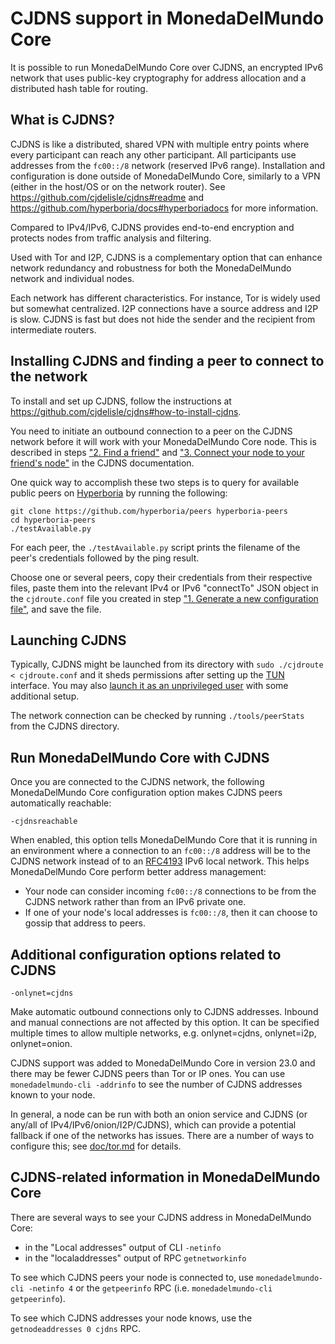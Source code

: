 # CJDNS support in MonedaDelMundo Core

It is possible to run MonedaDelMundo Core over CJDNS, an encrypted IPv6 network that
uses public-key cryptography for address allocation and a distributed hash table
for routing.

## What is CJDNS?

CJDNS is like a distributed, shared VPN with multiple entry points where every
participant can reach any other participant. All participants use addresses from
the `fc00::/8` network (reserved IPv6 range). Installation and configuration is
done outside of MonedaDelMundo Core, similarly to a VPN (either in the host/OS or on
the network router). See https://github.com/cjdelisle/cjdns#readme and
https://github.com/hyperboria/docs#hyperboriadocs for more information.

Compared to IPv4/IPv6, CJDNS provides end-to-end encryption and protects nodes
from traffic analysis and filtering.

Used with Tor and I2P, CJDNS is a complementary option that can enhance network
redundancy and robustness for both the MonedaDelMundo network and individual nodes.

Each network has different characteristics. For instance, Tor is widely used but
somewhat centralized. I2P connections have a source address and I2P is slow.
CJDNS is fast but does not hide the sender and the recipient from intermediate
routers.

## Installing CJDNS and finding a peer to connect to the network

To install and set up CJDNS, follow the instructions at
https://github.com/cjdelisle/cjdns#how-to-install-cjdns.

You need to initiate an outbound connection to a peer on the CJDNS network
before it will work with your MonedaDelMundo Core node. This is described in steps
["2. Find a friend"](https://github.com/cjdelisle/cjdns#2-find-a-friend) and
["3. Connect your node to your friend's
node"](https://github.com/cjdelisle/cjdns#3-connect-your-node-to-your-friends-node)
in the CJDNS documentation.

One quick way to accomplish these two steps is to query for available public
peers on [Hyperboria](https://github.com/hyperboria) by running the following:

```
git clone https://github.com/hyperboria/peers hyperboria-peers
cd hyperboria-peers
./testAvailable.py
```

For each peer, the `./testAvailable.py` script prints the filename of the peer's
credentials followed by the ping result.

Choose one or several peers, copy their credentials from their respective files,
paste them into the relevant IPv4 or IPv6 "connectTo" JSON object in the
`cjdroute.conf` file you created in step ["1. Generate a new configuration
file"](https://github.com/cjdelisle/cjdns#1-generate-a-new-configuration-file),
and save the file.

## Launching CJDNS

Typically, CJDNS might be launched from its directory with
`sudo ./cjdroute < cjdroute.conf` and it sheds permissions after setting up the
[TUN](https://en.wikipedia.org/wiki/TUN/TAP) interface. You may also [launch it as an
unprivileged user](https://github.com/cjdelisle/cjdns/blob/master/doc/non-root-user.md)
with some additional setup.

The network connection can be checked by running `./tools/peerStats` from the
CJDNS directory.

## Run MonedaDelMundo Core with CJDNS

Once you are connected to the CJDNS network, the following MonedaDelMundo Core
configuration option makes CJDNS peers automatically reachable:

```
-cjdnsreachable
```

When enabled, this option tells MonedaDelMundo Core that it is running in an
environment where a connection to an `fc00::/8` address will be to the CJDNS
network instead of to an [RFC4193](https://datatracker.ietf.org/doc/html/rfc4193)
IPv6 local network. This helps MonedaDelMundo Core perform better address management:
  - Your node can consider incoming `fc00::/8` connections to be from the CJDNS
    network rather than from an IPv6 private one.
  - If one of your node's local addresses is `fc00::/8`, then it can choose to
    gossip that address to peers.

## Additional configuration options related to CJDNS

```
-onlynet=cjdns
```

Make automatic outbound connections only to CJDNS addresses. Inbound and manual
connections are not affected by this option. It can be specified multiple times
to allow multiple networks, e.g. onlynet=cjdns, onlynet=i2p, onlynet=onion.

CJDNS support was added to MonedaDelMundo Core in version 23.0 and there may be fewer
CJDNS peers than Tor or IP ones. You can use `monedadelmundo-cli -addrinfo` to see the
number of CJDNS addresses known to your node.

In general, a node can be run with both an onion service and CJDNS (or any/all
of IPv4/IPv6/onion/I2P/CJDNS), which can provide a potential fallback if one of
the networks has issues. There are a number of ways to configure this; see
[doc/tor.md](https://github.com/monedadelmundo/monedadelmundo/blob/master/doc/tor.md) for
details.

## CJDNS-related information in MonedaDelMundo Core

There are several ways to see your CJDNS address in MonedaDelMundo Core:
- in the "Local addresses" output of CLI `-netinfo`
- in the "localaddresses" output of RPC `getnetworkinfo`

To see which CJDNS peers your node is connected to, use `monedadelmundo-cli -netinfo 4`
or the `getpeerinfo` RPC (i.e. `monedadelmundo-cli getpeerinfo`).

To see which CJDNS addresses your node knows, use the `getnodeaddresses 0 cjdns`
RPC.
